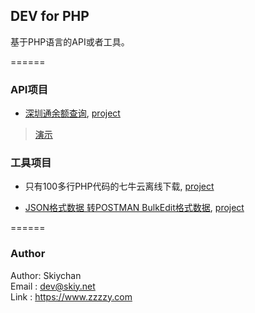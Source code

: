 ## DEV for PHP
基于PHP语言的API或者工具。

======
### API项目
- [深圳通余额查询](docs/shenzhentong.md), [project](apis/shenzhentong.php)   
> [演示](http://api.oupag.com/dev/api/shenzhentong.php?cardno=328375558)   
   
### 工具项目
   
- 只有100多行PHP代码的七牛云离线下载, [project](files/qiniu.php)    

- [JSON格式数据 转POSTMAN BulkEdit格式数据](docs/json2bulkedit.md), [project](files/json2bulkedit.php)    

======
### Author
Author: Skiychan    
Email : dev@skiy.net    
Link  : https://www.zzzzy.com   


